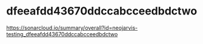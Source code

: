 # dfeeafdd43670ddccabcceedbdctwo
https://sonarcloud.io/summary/overall?id=neojarvis-testing_dfeeafdd43670ddccabcceedbdctwo
